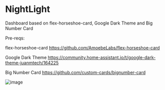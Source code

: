 # NightLight
Dashboard based on flex-horseshoe-card, Google Dark Theme and Big Number Card

Pre-reqs: 

flex-horseshoe-card https://github.com/AmoebeLabs/flex-horseshoe-card

Google Dark Theme https://community.home-assistant.io/t/google-dark-theme-juanmtech/164225

Big Number Card https://github.com/custom-cards/bignumber-card

![image](https://github.com/atifqdr/NightLight/assets/36209884/011a2d35-2cdd-4bb5-b7e9-cc95b25d8e54)
